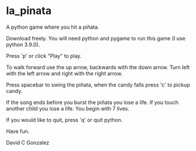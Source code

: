 # la_pinata
A python game where you hit a piñata.

Download freely. You will need python and pygame to run this game (I use python 3.9.0).

Press 'p' or click "Play" to play.

To walk forward use the up arrow, backwards with the down arrow. Turn left with the left arrow and right with the right arrow.

Press spacebar to swing the piñata, when the candy falls press 'c' to pickup candy.

If the song ends before you burst the piñata you lose a life. If you touch another child you lose a life. You begin with 7 lives.

If you would like to quit, press 'q' or quit python.

Have fun.

David C Gonzalez
